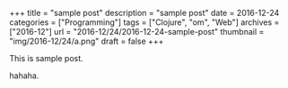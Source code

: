 +++
title = "sample post"
description = "sample post"
date = 2016-12-24
categories = ["Programming"]
tags = ["Clojure", "om", "Web"]
archives = ["2016-12"]
url = "2016-12/24/2016-12-24-sample-post"
thumbnail = "img/2016-12/24/a.png"
draft = false
+++

This is sample post.

<!--more-->

hahaha.

